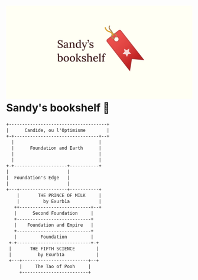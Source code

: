 ![preview](./preview.png)
Sandy\'s bookshelf 📖
====================

    +-------------------------------------+
    |      Candide, ou l'Optimisme        |
    +-+--------------------------------+--+
      |                                |
      |      Foundation and Earth      |
      |                                |
      |                                |
    +-+--------------------+-----------+
    |                      |
    |  Foundation's Edge   |
    |                      |
    +---+------------------+-----------+
        |       THE PRINCE OF MILK     |
        |         by Exurb1a           |
       ++---------------------------+--+
       |      Second Foundation     |
       +----------------------------+
       |    Foundation and Empire   |
       +----------------------------+
       |         Foundation         |
     +-+----------------------------+-+
     |       THE FIFTH SCIENCE        |
     |          by Exurb1a            |
     +---+-------------------------+--+
         |     The Tao of Pooh     |
         +-------------------------+
